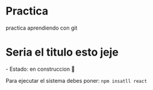# Practica
practica aprendiendo con git

<h1> Seria el titulo esto jeje </h1>
- Estado: en construccion 🚧

Para ejecutar el sistema debes poner:
`` npm insatll react ``
